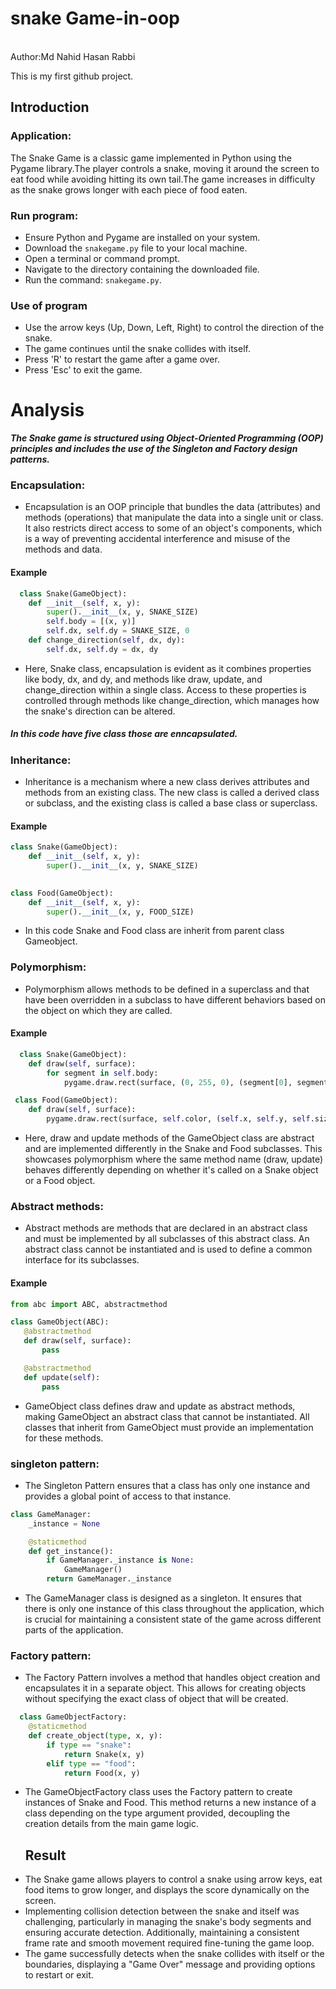 # snake Game-in-oop
<br>
Author:Md Nahid Hasan Rabbi

This is my first github project.
## Introduction
### Application:
The Snake Game is a classic game implemented in Python using the Pygame library.The player controls a snake, moving it around the screen to eat food while avoiding hitting its own tail.The game increases in difficulty as the snake grows longer with each piece of food eaten.
### Run program:
- Ensure Python and Pygame are installed on your system.
- Download the `snakegame.py` file to your local machine.
- Open a terminal or command prompt.<br>
- Navigate to the directory containing the downloaded file.
- Run the command: `snakegame.py`.
### Use of program
- Use the arrow keys (Up, Down, Left, Right) to control the direction of the snake.
- The game continues until the snake collides with itself.
- Press 'R' to restart the game after a game over.
- Press 'Esc' to exit the game.

# Analysis
***The Snake game is structured using Object-Oriented Programming (OOP) principles and includes the use of the Singleton and Factory design patterns.***
### Encapsulation:
- Encapsulation is an OOP principle that bundles the data (attributes) and methods (operations) that manipulate the data into a single unit or class. It also restricts direct access to some of an object's components, which is a way of preventing accidental interference and misuse of the methods and data.
#### Example
```python
  class Snake(GameObject):
    def __init__(self, x, y):
        super().__init__(x, y, SNAKE_SIZE)
        self.body = [(x, y)]
        self.dx, self.dy = SNAKE_SIZE, 0
    def change_direction(self, dx, dy):
        self.dx, self.dy = dx, dy
```
- Here, Snake class, encapsulation is evident as it combines properties like body, dx, and dy, and methods like draw, update, and change_direction within a single class. Access to these properties is controlled through methods like change_direction, which manages how the snake's direction can be altered.
##### In this code have five class those are enncapsulated.
### Inheritance:
- Inheritance is a mechanism where a new class derives attributes and methods from an existing class. The new class is called a derived class or subclass, and the existing class is called a base class or superclass.
 #### Example
```python
class Snake(GameObject):
    def __init__(self, x, y):
        super().__init__(x, y, SNAKE_SIZE)
       

class Food(GameObject):
    def __init__(self, x, y):
        super().__init__(x, y, FOOD_SIZE)

```
- In this code  Snake and Food class are inherit from parent class Gameobject.

### Polymorphism:
- Polymorphism allows methods to be defined in a superclass and that have been overridden in a subclass to have different behaviors based on the object on which they are called.
 #### Example
```python
  class Snake(GameObject):
    def draw(self, surface):
        for segment in self.body:
            pygame.draw.rect(surface, (0, 255, 0), (segment[0], segment[1], self.size, self.size))

 class Food(GameObject):
    def draw(self, surface):
        pygame.draw.rect(surface, self.color, (self.x, self.y, self.size, self.size))
```
- Here, draw and update methods of the GameObject class are abstract and are implemented differently in the Snake and Food subclasses. This showcases polymorphism where the same method name (draw, update) behaves differently depending on whether it's called on a Snake object or a Food object. 

### Abstract methods:
- Abstract methods are methods that are declared in an abstract class and must be implemented by all subclasses of this abstract class. An abstract class cannot be instantiated and is used to define a common interface for its subclasses.
 #### Example
 ```python
 from abc import ABC, abstractmethod

class GameObject(ABC):
    @abstractmethod
    def draw(self, surface):
        pass

    @abstractmethod
    def update(self):
        pass

```

- GameObject class defines draw and update as abstract methods, making GameObject an abstract class that cannot be instantiated. All classes that inherit from GameObject must provide an implementation for these methods.

### singleton pattern:
- The Singleton Pattern ensures that a class has only one instance and provides a global point of access to that instance.
```python
class GameManager:
    _instance = None

    @staticmethod
    def get_instance():
        if GameManager._instance is None:
            GameManager()
        return GameManager._instance
```
- The GameManager class is designed as a singleton. It ensures that there is only one instance of this class throughout the application, which is crucial for maintaining a consistent state of the game across different parts of the application.
### Factory pattern:
- The Factory Pattern involves a method that handles object creation and encapsulates it in a separate object. This allows for creating objects without specifying the exact class of object that will be created.
```python
  class GameObjectFactory:
    @staticmethod
    def create_object(type, x, y):
        if type == "snake":
            return Snake(x, y)
        elif type == "food":
            return Food(x, y)
  ```
- The GameObjectFactory class uses the Factory pattern to create instances of Snake and Food. This method returns a new instance of a class depending on the type argument provided, decoupling the creation details from the main game logic.
  ## Result
- The Snake game allows players to control a snake using arrow keys, eat food items to grow longer, and displays the score dynamically on the screen.
- Implementing collision detection between the snake and itself was challenging, particularly in managing the snake's body segments and ensuring accurate detection. Additionally, maintaining a consistent frame rate and smooth movement required fine-tuning the game loop.
- The game successfully detects when the snake collides with itself or the boundaries, displaying a "Game Over" message and providing options to restart or exit.
